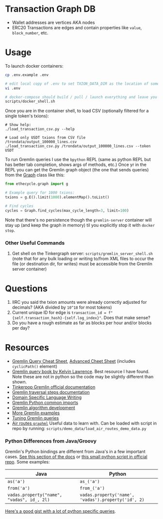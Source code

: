 # Transaction Graph DB
* Wallet addresses are vertices AKA nodes
* ERC20 Transactions are edges and contain properties like `value`, `block_number`, etc.

# Usage
To launch docker containers:

```bash
cp .env.example .env

# edit local copy of .env to set TXION_DATA_DIR as the location of some txion CSVs
vi .env

# docker-compose should build / pull / launch everything and leave you in a bash shell
scripts/docker_shell.sh
```

Once you are in the container shell, to load CSV (optionally filtered for a single token's txions):

```
# Show help:
./load_transaction_csv.py --help

# Load only USDT txions from CSV file /trondata/output_100000_lines.csv
./load_transaction_csv.py /trondata/output_100000_lines.csv --token USDT
```

To run Gremlin queries I use the `bpython` REPL (same as python REPL but has better tab completion, shows args of methods, etc.) Once yr in the REPL you can get the Gremlin graph object (the one that sends queries) from the [Graph](ethecycle/graph.py) class like this:

```python
from ethecycle.graph import g

# Example query for 1000 txions:
txions = g.E().limit(1000).elementMap().toList()

# Find cycles
cycles = Graph.find_cycles(max_cycle_length=3, limit=100)
```

Note that there's no persistence though the `gremlin-server` container will stay up (and keep the graph in memory) til you explicitly stop it with `docker stop`.

### Other Useful Commands
1. Get shell on the Tinkergraph server: `scripts/gremlin_server_shell.sh` (note that for any bulk loading or writing to/from XML files to occur the file (or destination dir, for writes) must be accessible from the Gremlin server container)


# Questions
1. IIRC you said the txion amounts were already correctly adjusted for decimals?  (AKA divided by `10^18` for most tokens)
1. Current unique ID for edge is `transaction_id = f"{self.transaction_hash}-{self.log_index}"`. Does that make sense?
1. Do you have a rough estimate as far as blocks per hour and/or blocks per day?

# Resources
* [Gremlin Query Cheat Sheet](https://dkuppitz.github.io/gremlin-cheat-sheet/101.html), [Advanced Cheet Sheet](https://dkuppitz.github.io/gremlin-cheat-sheet/102.html) (includes `cyclicPath()` element)
* [Gremlin query book by Kelvin Lawrence](https://kelvinlawrence.net/book/Gremlin-Graph-Guide.html). Best resource I have found. Note these are not in python so the code may be slightly different than shown.
* [Tinkerpop Gremlin official documentation](https://tinkerpop.apache.org/docs/current/reference/#_tinkerpop_documentation)
* [Gremlin traversal steps documentation](https://tinkerpop.apache.org/docs/current/reference/#general-steps)
* [Domain Specific Language Writing](https://tinkerpop.apache.org/docs/current/reference/#gremlin-python-dsl)
* [Gremlin Python common imports](https://tinkerpop.apache.org/docs/current/reference/#python-imports)
* [Gremlin algorithm development](https://recolabs.dev/post/gremlin-python-algorithm-development-from-the-ground-up)
* [More Gremlin examples](https://www.doanduyhai.com/blog/?p=13374)
* [Tuning Gremlin queries](https://docs.aws.amazon.com/neptune/latest/userguide/gremlin-traversal-tuning.html)
* [Air routes `graphml`](https://raw.githubusercontent.com/krlawrence/graph/master/sample-data/air-routes-small-latest.graphml) Useful data to learn with. Can be loaded with script in repo by running: `scripts/demo_data/load_air_routes_demo_data.py`

### Python Differences from Java/Groovy

Gremlin's Python bindings are different from Java's in a few important cases. [See this section of the docs](https://github.com/apache/tinkerpop/blob/3.4-dev/docs/src/reference/gremlin-variants.asciidoc#differences-1) or [this small python script in official repo](https://github.com/apache/tinkerpop/blob/master/gremlin-python/src/main/python/example.py). Some examples:

| Java | Python |
|------|--------|
| `as('a')` | `as_('a')` |
| `from('a')` | `from_('a')` |
| `vadas.property("name", "vadas", id_, 2l)`  | `vadas.property('name', 'vadas').property('id', 2)` |

[Here's a good gist with a lot of python specific queries](https://gist.github.com/okram/f193d5616563a69ad5714a42c504276f).
